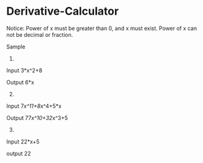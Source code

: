 # Derivative-Calculator
Notice: Power of x must be greater than 0, and x must exist. Power of x can not be decimal or fraction.

Sample

1.
Input  3*x^2+8

Output  6*x

2.
Input  7*x^11+8*x^4+5*x

Output  77*x^10+32*x^3+5

3.
Input  22*x+5

output  22
